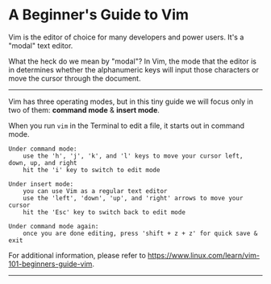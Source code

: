 [header]: # (To generate a html version of this document:)
[pandoc]: # (pandoc vim_tips.md -c github.css -o vim_tips.html -s --self-contained)

# A Beginner's Guide to Vim

Vim is the editor of choice for many developers and power users. It's a "modal" text editor.

What the heck do we mean by "modal"? In Vim, the mode that the editor is in determines whether the alphanumeric keys will input those characters or move the cursor through the document.

---

Vim has three operating modes, but in this tiny guide we will focus only in two of them: **command mode** & **insert mode**.

When you run `vim` in the Terminal to edit a file, it starts out in command mode.

```
Under command mode:
    use the 'h', 'j', 'k', and 'l' keys to move your cursor left, down, up, and right
    hit the 'i' key to switch to edit mode

Under insert mode:
    you can use Vim as a regular text editor
    use the 'left', 'down', 'up', and 'right' arrows to move your cursor
    hit the 'Esc' key to switch back to edit mode

Under command mode again:
    once you are done editing, press 'shift + z + z' for quick save & exit
```

For additional information, please refer to <https://www.linux.com/learn/vim-101-beginners-guide-vim>.

---
